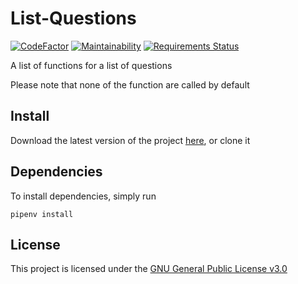 # List-Questions
[![CodeFactor](https://www.codefactor.io/repository/github/harens/list-questions/badge)](https://www.codefactor.io/repository/github/harens/list-questions) [![Maintainability](https://api.codeclimate.com/v1/badges/e0c86f463d896742e305/maintainability)](https://codeclimate.com/github/harens/List-Questions/maintainability) [![Requirements Status](https://requires.io/github/harens/List-Questions/requirements.svg?branch=master)](https://requires.io/github/harens/List-Questions/requirements/?branch=master)

A list of functions for a list of questions

Please note that none of the function are called by default

## Install
Download the latest version of the project [here](https://github.com/harens/List-Questions/archive/master.zip), or clone it

## Dependencies
To install dependencies, simply run
```
pipenv install
```

## License
This project is licensed under the [GNU General Public License v3.0](https://github.com/harens/List-Questions/blob/master/LICENSE)
